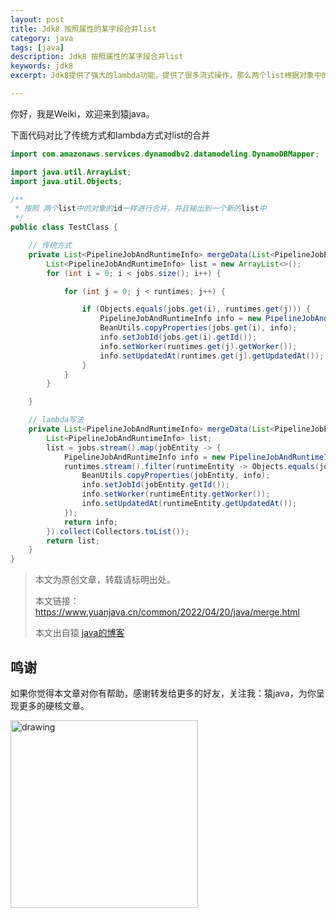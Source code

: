 ```yaml
---
layout: post
title: Jdk8 按照属性的某字段合并list
category: java
tags: [java]
description: Jdk8 按照属性的某字段合并list
keywords: jdk8
excerpt: Jdk8提供了强大的lambda功能，提供了很多流式操作，那么两个list根据对象中的字段来合并需要怎么操作呢？

---
```


你好，我是Weiki，欢迎来到猿java。

下面代码对比了传统方式和lambda方式对list的合并

```java
import com.amazonaws.services.dynamodbv2.datamodeling.DynamoDBMapper;

import java.util.ArrayList;
import java.util.Objects;

/**
 * 按照 两个list中的对象的id一样进行合并，并且输出到一个新的list中
 */
public class TestClass {

    // 传统方式
    private List<PipelineJobAndRuntimeInfo> mergeData(List<PipelineJobEntity> jobs, List<JobRuntimeEntity> runtimes) {
        List<PipelineJobAndRuntimeInfo> list = new ArrayList<>();
        for (int i = 0; i < jobs.size(); i++) {

            for (int j = 0; j < runtimes; j++) {

                if (Objects.equals(jobs.get(i), runtimes.get(j))) {
                    PipelineJobAndRuntimeInfo info = new PipelineJobAndRuntimeInfo();
                    BeanUtils.copyProperties(jobs.get(i), info);
                    info.setJobId(jobs.get(i).getId());
                    info.setWorker(runtimes.get(j).getWorker());
                    info.setUpdatedAt(runtimes.get(j).getUpdatedAt());
                }
            }
        }

    }

    // lambda写法
    private List<PipelineJobAndRuntimeInfo> mergeData(List<PipelineJobEntity> jobs, List<JobRuntimeEntity> runtimes) {
        List<PipelineJobAndRuntimeInfo> list;
        list = jobs.stream().map(jobEntity -> {
            PipelineJobAndRuntimeInfo info = new PipelineJobAndRuntimeInfo();
            runtimes.stream().filter(runtimeEntity -> Objects.equals(jobEntity.getId(), runtimeEntity.getId())).forEach(runtimeEntity -> {
                BeanUtils.copyProperties(jobEntity, info);
                info.setJobId(jobEntity.getId());
                info.setWorker(runtimeEntity.getWorker());
                info.setUpdatedAt(runtimeEntity.getUpdatedAt());
            });
            return info;
        }).collect(Collectors.toList());
        return list;
    }
}
```


>
> 本文为原创文章，转载请标明出处。
>
> 本文链接：https://www.yuanjava.cn/common/2022/04/20/java/merge.html
>
>本文出自猿 [java的博客](https://www.yuanjava.cn)


## 鸣谢
如果你觉得本文章对你有帮助，感谢转发给更多的好友，关注我：猿java，为你呈现更多的硬核文章。

<img src="https://yuanjava.cn/assets/img/pub.jpg" alt="drawing" style="width:300px;"/>
